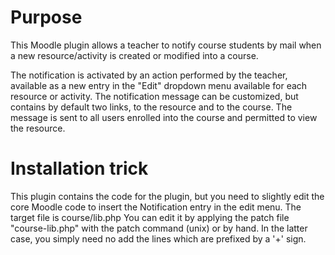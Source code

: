 # Purpose

This Moodle plugin allows a teacher to notify course students by mail when a new resource/activity 
is created or modified into a course.

The notification is activated by an action performed by the teacher, available as a new entry 
in the "Edit" dropdown menu available for each resource or activity.
The notification message can be customized, but contains by default two links, to the resource
and to the course.
The message is sent to all users enrolled into the course and permitted to view the resource.


# Installation trick

This plugin contains the code for the plugin, but you need to slightly edit the core Moodle code
to insert the Notification entry in the edit menu. The target file is course/lib.php
You can edit it by applying the patch file "course-lib.php" with the patch command (unix) or by hand.
In the latter case, you simply need no add the lines which are prefixed by a '+' sign.

